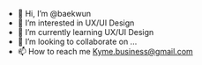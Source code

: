 - 👋 Hi, I’m @baekwun
- 👀 I’m interested in UX/UI Design
- 🌱 I’m currently learning UX/UI Design 
- 💞️ I’m looking to collaborate on ...
- 📫 How to reach me Kyme.business@gmail.com

<!---
baekwun/baekwun is a ✨ special ✨ repository because its `README.md` (this file) appears on your GitHub profile.
You can click the Preview link to take a look at your changes.
--->
